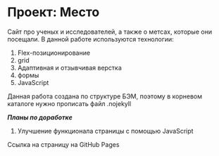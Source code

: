 # Проект: Место

Сайт про ученых и исследователей, а также о метсах, которые они посещали.
В данной работе используются технологии:
1) Flex-позиционирование
2) grid
3) Адаптивная и отзывчивая верстка
4) формы
5) JavaScript

Данная работа создана по структуре БЭМ, поэтому в корневом каталоге нужно
прописать файл .nojekyll

___Планы по доработке___
1) Улучшение функционала страницы с помощью JavaScript

Ссылка на страницу на GitHub Pages